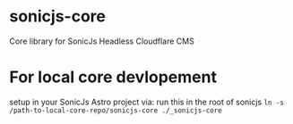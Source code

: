 # sonicjs-core
Core library for SonicJs Headless Cloudflare CMS

# For local core devlopement
setup in your SonicJs Astro project via:
run this in the root of sonicjs
 `ln -s /path-to-local-core-repo/sonicjs-core ./_sonicjs-core`